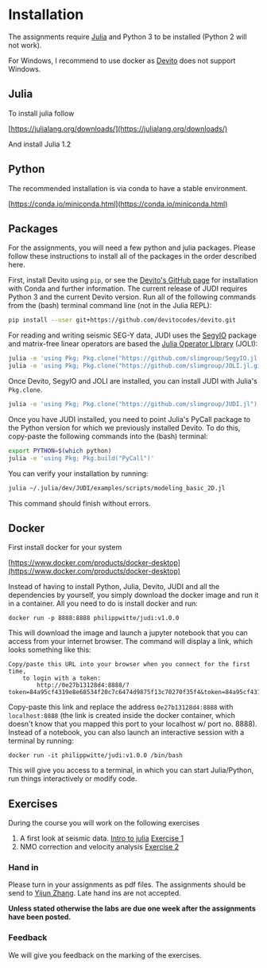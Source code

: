 # Installation

The assignments require [Julia](https://julialang.org) and Python 3 to be installed (Python 2 will not work).

For Windows, I recommend to use docker as [Devito](https://www.devitoproject.org) does not support Windows.

## Julia
To install julia follow

[https://julialang.org/downloads/](https://julialang.org/downloads/)

And install Julia 1.2

## Python

The recommended installation is via conda to have a stable environment.

[https://conda.io/miniconda.html](https://conda.io/miniconda.html)


## Packages

For the assignments, you will need a few python and julia packages. Please follow these instructions to install all of the packages in the order described here.

First, install Devito using `pip`, or see the [Devito's GitHub page](https://github.com/devitocodes/devito) for installation with Conda and further information. The current release of JUDI requires Python 3 and the current Devito version. Run all of the following commands from the (bash) terminal command line (not in the Julia REPL):

```bash
pip install --user git+https://github.com/devitocodes/devito.git
```

For reading and writing seismic SEG-Y data, JUDI uses the [SegyIO](https://github.com/slimgroup/SegyIO.jl) package and matrix-free linear operators are based the [Julia Operator LIbrary](https://github.com/slimgroup/JOLI.jl/tree/master/src) (JOLI):

```bash
julia -e 'using Pkg; Pkg.clone("https://github.com/slimgroup/SegyIO.jl.git")'
julia -e 'using Pkg; Pkg.clone("https://github.com/slimgroup/JOLI.jl.git")'
```

Once Devito, SegyIO and JOLI are installed, you can install JUDI with Julia's `Pkg.clone`.

```bash
julia -e 'using Pkg; Pkg.clone("https://github.com/slimgroup/JUDI.jl")'
```

Once you have JUDI installed, you need to point Julia's PyCall package to the Python version for which we previously installed Devito. To do this, copy-paste the following commands into the (bash) terminal:

```bash
export PYTHON=$(which python)
julia -e 'using Pkg; Pkg.build("PyCall")'
```

You can verify your installation by running:

```bash
julia ~/.julia/dev/JUDI/examples/scripts/modeling_basic_2D.jl
```

This command should finish without errors.


## Docker

First install docker for your system

[https://www.docker.com/products/docker-desktop](https://www.docker.com/products/docker-desktop)

Instead of having to install Python, Julia, Devito, JUDI and all the dependencies by yourself, you simply download the docker image and run it in a container. All you need to do is install docker and run:

```
docker run -p 8888:8888 philippwitte/judi:v1.0.0
```

This will download the image and launch a jupyter notebook that you can access from your internet browser. The command will display a link, which looks something like this:

```
Copy/paste this URL into your browser when you connect for the first time,
    to login with a token:
        http://0e27b13128d4:8888/?token=84a95cf4319e8e68534f20c7c6474d9875f13c70270f35f4&token=84a95cf4319e8e68534f20c7c6474d9875f13c70270f35f4
```

Copy-paste this link and replace the address `0e27b13128d4:8888` with `localhost:8888` (the link is created inside the docker container, which doesn't know that you mapped this port to your localhost w/ port no. 8888). Instead of a notebook, you can also launch an interactive session with a terminal by running:

```
docker run -it philippwitte/judi:v1.0.0 /bin/bash
```

This will give you access to a terminal, in which you can start Julia/Python, run things interactively or modify code.

## Exercises

During the course you will work on the following exercises

1. A first look at seismic data. [Intro to julia](Assignments/introduction_to_julia.md) [Exercise 1](Assignments/Exercise1.md)
2. NMO correction and velocity analysis [Exercise 2](Assignments/Exercise2.md)

<!--
1. A first look at seismic data. [Intro to julia](Assignments/introduction_to_julia.md) [Exercise 1](Assignments/Exercise1.md) [[Solution]](https://www.slim.eos.ubc.ca/Teaching/EOSC454/exercise1_sol.html)

2. NMO correction and velocity analysis [Exercise 2](Assignments/Exercise2.md)

3. Wavefield extrapolation and migration. [Exercise 3](Assignments/Exercise3.md)

4. Fourier, Radon and filtering.[Exercise 4](Assignments/Exercise4.md)

5. From processing to inversion I.[Exercise 5](Assignments/Exercise5.md)

6. From processing to inversion II. [Exercise 6](Assignments/Exercise6.md)

7. Full Waveform inversion. [Exercise 7](Assignments/Exercise7.md)

These exercises will introduce you to the [Julia programming language](https://julialang.org), [Devito](https://www.devitoproject.org)-a Domain-specific Language (DSL) for automatic code generation for highly optimized finite differences, and [Judi](https://github.com/slimgroup/JUDI.jl)-a framework for large-scale seismic modeling and inversion and designed to enable rapid translations of algorithms to fast and efficient code that scales to industry-size problems.

-->

### Hand in

Please turn in your assignments as pdf files. The assignments should be send to [Yijun Zhang](mailto:yzhang3198@gatech.edu). Late hand ins are not accepted.

**Unless stated otherwise the labs are due one week after the assignments have been posted.**

### Feedback

We will give you feedback on the marking of the exercises.

